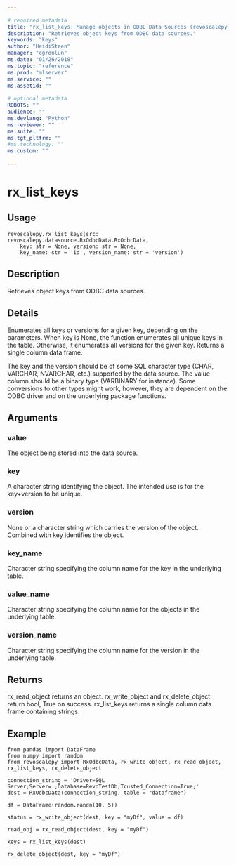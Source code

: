 ```yaml
--- 
 
# required metadata 
title: "rx_list_keys: Manage objects in ODBC Data Sources (revoscalepy)" 
description: "Retrieves object keys from ODBC data sources." 
keywords: "keys" 
author: "HeidiSteen" 
manager: "cgronlun" 
ms.date: "01/26/2018" 
ms.topic: "reference" 
ms.prod: "mlserver" 
ms.service: "" 
ms.assetid: "" 
 
# optional metadata 
ROBOTS: "" 
audience: "" 
ms.devlang: "Python" 
ms.reviewer: "" 
ms.suite: "" 
ms.tgt_pltfrm: "" 
#ms.technology: "" 
ms.custom: "" 
 
---
```


# rx_list_keys


 


## Usage



```
revoscalepy.rx_list_keys(src: revoscalepy.datasource.RxOdbcData.RxOdbcData,
    key: str = None, version: str = None,
    key_name: str = 'id', version_name: str = 'version')
```





## Description

Retrieves object keys from ODBC data sources.


## Details

Enumerates all keys or versions for a given key, depending
on the parameters. When key is None, the function enumerates all unique
keys in the table. Otherwise, it enumerates all versions for the given
key. Returns a single column data frame.

The key and the version should be of some SQL character type
(CHAR, VARCHAR, NVARCHAR, etc.) supported by the data source. The value
column should be a binary type (VARBINARY for instance). Some
conversions to other types might work, however, they are dependent on
the ODBC driver and on the underlying package functions.


## Arguments


### value

The object being stored into the data source.


### key

A character string identifying the object. The intended use is
for the key+version to be unique.


### version

None or a character string which carries the version of the
object. Combined with key identifies the object.


### key_name

Character string specifying the column name for the key in
the underlying table.


### value_name

Character string specifying the column name for the
objects in the underlying table.


### version_name

Character string specifying the column name for the
version in the underlying table.


## Returns

rx_read_object returns an object. rx_write_object and rx_delete_object
return bool, True on success. rx_list_keys returns a single column
data frame containing strings.


## Example



```
from pandas import DataFrame
from numpy import random
from revoscalepy import RxOdbcData, rx_write_object, rx_read_object, rx_list_keys, rx_delete_object

connection_string = 'Driver=SQL Server;Server=.;Database=RevoTestDb;Trusted_Connection=True;'
dest = RxOdbcData(connection_string, table = "dataframe")

df = DataFrame(random.randn(10, 5))

status = rx_write_object(dest, key = "myDf", value = df)

read_obj = rx_read_object(dest, key = "myDf")

keys = rx_list_keys(dest)

rx_delete_object(dest, key = "myDf")
```

